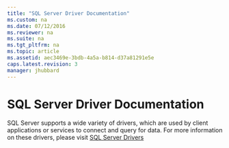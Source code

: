 ```yaml
---
title: "SQL Server Driver Documentation"
ms.custom: na
ms.date: 07/12/2016
ms.reviewer: na
ms.suite: na
ms.tgt_pltfrm: na
ms.topic: article
ms.assetid: aec3469e-3bdb-4a5a-b814-d37a81291e5e
caps.latest.revision: 3
manager: jhubbard
---
```

# SQL Server Driver Documentation
SQL Server supports a wide variety of drivers, which are used by client applications or services to connect and query for data. For more information on these drivers, please visit [SQL Server Drivers](../content/SQL-Server-Drivers.md)